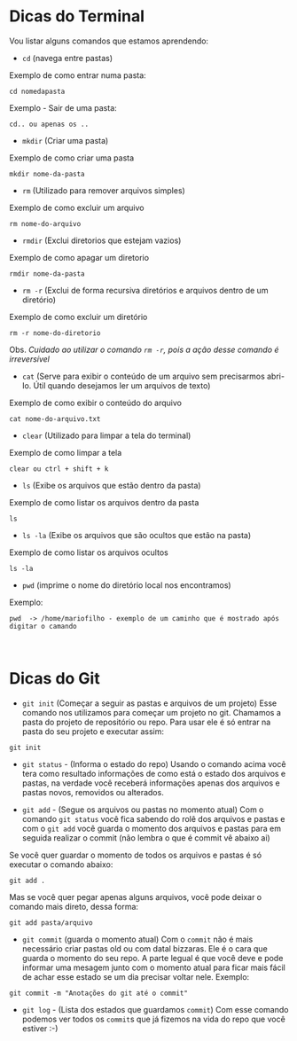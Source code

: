 # Dicas do Terminal

Vou listar alguns comandos que estamos aprendendo:

- `cd`  (navega entre pastas)

Exemplo de como entrar numa pasta:
```
cd nomedapasta
```
Exemplo - Sair de uma pasta:
```
cd.. ou apenas os ..
```
- `mkdir` (Criar uma pasta)

Exemplo de como criar uma pasta
```
mkdir nome-da-pasta
```
- `rm` (Utilizado para remover arquivos simples)

Exemplo de como excluir um arquivo
```
rm nome-do-arquivo
``` 
- `rmdir` (Exclui diretorios que estejam vazios)

Exemplo de como apagar um diretorio
```
rmdir nome-da-pasta
```
- `rm -r` (Exclui de forma recursiva diretórios e arquivos dentro de um diretório) 

Exemplo de como excluir um diretório 
```
rm -r nome-do-diretorio
```
 Obs. _Cuidado ao utilizar o comando  `rm -r`, pois a ação desse comando é irreversível_

 - `cat` (Serve para exibir o conteúdo de um arquivo sem precisarmos abri-lo. Útil quando desejamos ler um arquivos de texto)

Exemplo de como exibir o conteúdo do arquivo

```
cat nome-do-arquivo.txt
```

- `clear` (Utilizado para limpar a tela do terminal)

Exemplo de como limpar a tela

```
clear ou ctrl + shift + k
```
- `ls` (Exibe os arquivos que estão dentro da pasta)

Exemplo de como listar os arquivos dentro da pasta
```
ls
```
- `ls -la` (Exibe os arquivos que são ocultos  que estão na pasta)

Exemplo de como listar os arquivos ocultos
```
ls -la
```


- `pwd` (imprime o nome do diretório local nos encontramos)

Exemplo:
```
pwd  -> /home/mariofilho - exemplo de um caminho que é mostrado após digitar o camando
```
<br>

# Dicas do Git

- `git init` (Começar a seguir as pastas e arquivos de um projeto)
Esse comando nos utilizamos para começar um projeto no git. Chamamos a pasta do projeto de repositório ou repo. Para usar ele é só entrar na pasta do seu projeto e executar assim:
```
git init
```

- `git status` - (Informa o estado do repo)
Usando o comando acima você tera como resultado informações de como está o estado dos arquivos e pastas, na verdade você receberá informações apenas dos arquivos e pastas novos, removidos ou alterados.


- `git add` - (Segue os arquivos ou pastas no momento atual) 
Com o comando `git status` você fica sabendo do rolê dos arquivos e pastas e com o `git add` você guarda o momento dos arquivos e pastas para em seguida realizar o commit (não lembra o que é commit vê abaixo ai)

Se você quer guardar o momento de todos os arquivos e pastas é só executar o comando abaixo:

```
git add .
```
Mas se você quer pegar apenas alguns arquivos, você pode deixar o comando mais direto, dessa forma:

```
git add pasta/arquivo
```

- `git commit` (guarda o momento atual)
Com o `commit` não é mais necessário criar pastas old ou com datal bizzaras. Ele é o cara que guarda o momento do seu repo. A parte legual é que você deve e pode informar uma mesagem junto com o momento atual para ficar mais fácil de achar esse estado se um dia precisar voltar nele. 
Exemplo:

```
git commit -m "Anotações do git até o commit"

```

- `git log` - (Lista dos estados que guardamos `commit`) Com esse comando podemos ver todos os `commit`s que já fizemos na vida do repo que você estiver :-)




